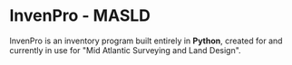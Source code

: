 # InvenPro - MASLD
InvenPro is an inventory program built entirely in **Python**, created for and currently in use for "Mid Atlantic Surveying and Land Design".
